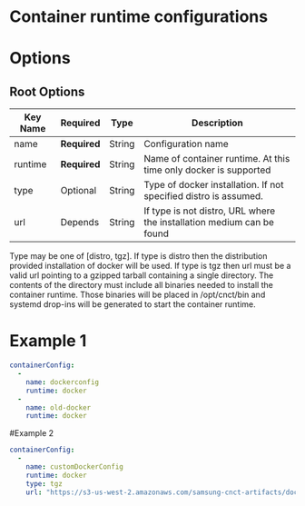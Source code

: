 # Container runtime configurations

# Options
## Root Options

| Key Name | Required | Type | Description|
| --- | --- | --- | --- |
| name | __Required__ | String | Configuration name |
| runtime | __Required__ | String | Name of container runtime. At this time only docker is supported |
| type | Optional | String | Type of docker installation. If not specified distro is assumed. |
| url | Depends | String | If type is not distro, URL where the installation medium can be found |

Type may be one of [distro, tgz]. If type is distro then the distribution provided installation of docker will be used. If type is tgz then url must be a valid url pointing to a gzipped tarball containing a single directory. The contents of the directory must include all binaries needed to install the container runtime. Those binaries will be placed in /opt/cnct/bin and systemd drop-ins will be generated to start the container runtime.

# Example 1
```yaml
containerConfig:
  - 
    name: dockerconfig
    runtime: docker
  -
    name: old-docker
    runtime: docker
```

#Example 2
```yaml
containerConfig:
  - 
    name: customDockerConfig
    runtime: docker
    type: tgz
    url: "https://s3-us-west-2.amazonaws.com/samsung-cnct-artifacts/docker-1.12.6%2B7ab89465.tgz"
```
